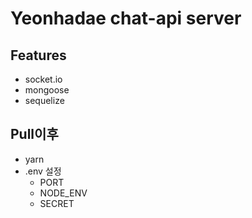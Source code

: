 # Yeonhadae chat-api server

## Features

- socket.io
- mongoose
- sequelize

## Pull이후

- yarn
- .env 설정
  - PORT
  - NODE_ENV
  - SECRET